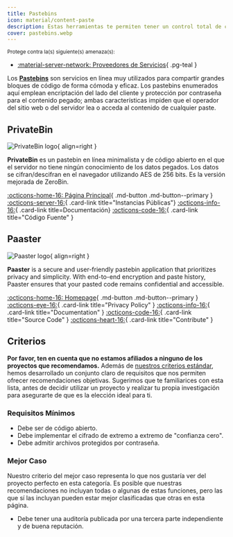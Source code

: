 ```yaml
---
title: Pastebins
icon: material/content-paste
description: Estas herramientas te permiten tener un control total de cualquier dato pegado que compartas con terceros.
cover: pastebins.webp
---
```


<small>Protege contra la(s) siguiente(s) amenaza(s):</small>

- [:material-server-network: Proveedores de Servicios](basics/common-threats.md#privacy-from-service-providers){ .pg-teal }

Los [**Pastebins**](https://es.wikipedia.org/wiki/Pastebin) son servicios en línea muy utilizados para compartir grandes bloques de código de forma cómoda y eficaz. Los pastebins enumerados aquí emplean encriptación del lado del cliente y protección por contraseña para el contenido pegado; ambas características impiden que el operador del sitio web o del servidor lea o acceda al contenido de cualquier paste.

## PrivateBin

<div class="admonition recommendation" markdown>

![PrivateBin logo](assets/img/pastebins/privatebin.svg){ align=right }

**PrivateBin** es un pastebin en línea minimalista y de código abierto en el que el servidor no tiene ningún conocimiento de los datos pegados. Los datos se cifran/descifran en el navegador utilizando AES de 256 bits. Es la versión mejorada de ZeroBin.

[:octicons-home-16: Página Principal](https://privatebin.info){ .md-button .md-button--primary }
[:octicons-server-16:](https://privatebin.info/directory){ .card-link title="Instancias Públicas"}
[:octicons-info-16:](https://github.com/PrivateBin/PrivateBin/wiki/FAQ){ .card-link title=Documentación}
[:octicons-code-16:](https://github.com/PrivateBin/PrivateBin){ .card-link title="Código Fuente" }

</div>

## Paaster

<div class="admonition recommendation" markdown>

![Paaster logo](assets/img/pastebins/paaster.svg){ align=right }

**Paaster** is a secure and user-friendly pastebin application that prioritizes privacy and simplicity. With end-to-end encryption and paste history, Paaster ensures that your pasted code remains confidential and accessible.

[:octicons-home-16: Homepage](https://paaster.io){ .md-button .md-button--primary }
[:octicons-eye-16:](https://paaster.io/privacy-policy){ .card-link title="Privacy Policy" }
[:octicons-info-16:](https://github.com/WardPearce/paaster#security){ .card-link title="Documentation" }
[:octicons-code-16:](https://github.com/WardPearce/paaster){ .card-link title="Source Code" }
[:octicons-heart-16:](https://github.com/sponsors/WardPearce){ .card-link title="Contribute" }

</div>

## Criterios

**Por favor, ten en cuenta que no estamos afiliados a ninguno de los proyectos que recomendamos.** Además de [nuestros criterios estándar](about/criteria.md), hemos desarrollado un conjunto claro de requisitos que nos permiten ofrecer recomendaciones objetivas. Sugerimos que te familiarices con esta lista, antes de decidir utilizar un proyecto y realizar tu propia investigación para asegurarte de que es la elección ideal para ti.

### Requisitos Mínimos

- Debe ser de código abierto.
- Debe implementar el cifrado de extremo a extremo de "confianza cero".
- Debe admitir archivos protegidos por contraseña.

### Mejor Caso

Nuestro criterio del mejor caso representa lo que nos gustaría ver del proyecto perfecto en esta categoría. Es posible que nuestras recomendaciones no incluyan todas o algunas de estas funciones, pero las que sí las incluyan pueden estar mejor clasificadas que otras en esta página.

- Debe tener una auditoría publicada por una tercera parte independiente y de buena reputación.
